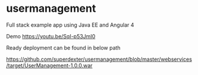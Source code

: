 # usermanagement

Full stack example app using Java EE and Angular 4

Demo
https://youtu.be/SqI-p53JmI0


Ready deployment can be found in below path

https://github.com/superdexter/usermanagement/blob/master/webservices/target/UserManagement-1.0.0.war

